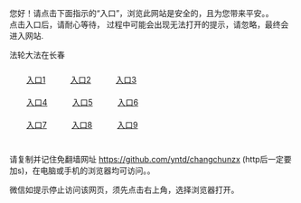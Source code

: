 您好！请点击下面指示的“入口”，浏览此网站是安全的，且为您带来平安。。 <br/>
点击入口后，请耐心等待， 过程中可能会出现无法打开的提示，请忽略，最终会进入网站. </br>

法轮大法在长春<br/>
<div style="padding:10px"><a style="margin:20px" target="_blank" href="https://dx2o8etdqe1vc.cloudfront.net/2Qpsp?abutumw" id="ccLink1" rel="nofollow">入口1</a> <a target="_blank" style="margin:20px" href="https://do67yiljl9j4j.cloudfront.net/2Qpsp?dfuvpr" id="ccLink2" rel="nofollow">入口2</a> <a style="margin:20px" target="_blank" href="https://d1xqyxzjszdlth.cloudfront.net/2Qpsp?exwjhel" id="ccLink3" rel="nofollow">入口3</a></div>

<div style="padding:10px" ><a style="margin:20px" target="_blank" href="https://dx2o8etdqe1vc.cloudfront.net/2Qpsp?abutumw" id="ccLink4" rel="nofollow">入口4</a> <a style="margin:20px" href="https://do67yiljl9j4j.cloudfront.net/2Qpsp?dfuvpr" target="_blank" id="ccLink5" rel="nofollow">入口5</a> <a style="margin:20px" href="https://d1xqyxzjszdlth.cloudfront.net/2Qpsp?exwjhel" target="_blank" id="ccLink6" rel="nofollow">入口6</a></div>

<div style="padding:10px"><a style="margin:20px" target="_blank" href="https://dx2o8etdqe1vc.cloudfront.net/2Qpsp?abutumw" id="ccLink7" rel="nofollow">入口7</a> <a style="margin:20px" href="https://do67yiljl9j4j.cloudfront.net/2Qpsp?dfuvpr" target="_blank" id="ccLink8" rel="nofollow">入口8</a> <a style="margin:20px" target="_blank" href="https://d1xqyxzjszdlth.cloudfront.net/2Qpsp?exwjhel" id="ccLink9" rel="nofollow">入口9</a></div>

<br/>



请复制并记住免翻墙网址 https://github.com/yntd/changchunzx (http后一定要加s)，在电脑或手机的浏览器均可访问。。<br/>

微信如提示停止访问该网页，须先点击右上角，选择浏览器打开。
